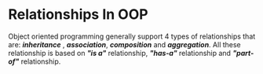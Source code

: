 # Relationships In OOP

Object oriented programming generally support 4 types of relationships that are: ***inheritance*** , ***association***, ***composition*** and ***aggregation***. All these relationship is based on ***"is a"*** relationship, ***"has-a"*** relationship and ***"part-of"*** relationship.

